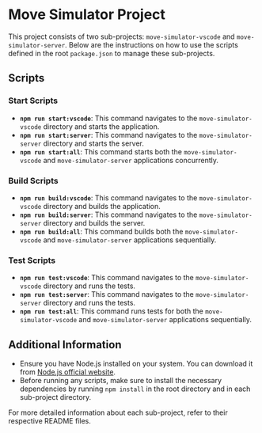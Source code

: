 # Move Simulator Project

This project consists of two sub-projects: `move-simulator-vscode` and `move-simulator-server`. Below are the instructions on how to use the scripts defined in the root `package.json` to manage these sub-projects.

## Scripts

### Start Scripts

- **`npm run start:vscode`**: This command navigates to the `move-simulator-vscode` directory and starts the application.
- **`npm run start:server`**: This command navigates to the `move-simulator-server` directory and starts the server.
- **`npm run start:all`**: This command starts both the `move-simulator-vscode` and `move-simulator-server` applications concurrently.

### Build Scripts

- **`npm run build:vscode`**: This command navigates to the `move-simulator-vscode` directory and builds the application.
- **`npm run build:server`**: This command navigates to the `move-simulator-server` directory and builds the server.
- **`npm run build:all`**: This command builds both the `move-simulator-vscode` and `move-simulator-server` applications sequentially.

### Test Scripts

- **`npm run test:vscode`**: This command navigates to the `move-simulator-vscode` directory and runs the tests.
- **`npm run test:server`**: This command navigates to the `move-simulator-server` directory and runs the tests.
- **`npm run test:all`**: This command runs tests for both the `move-simulator-vscode` and `move-simulator-server` applications sequentially.

## Additional Information

- Ensure you have Node.js installed on your system. You can download it from [Node.js official website](https://nodejs.org/).
- Before running any scripts, make sure to install the necessary dependencies by running `npm install` in the root directory and in each sub-project directory.

For more detailed information about each sub-project, refer to their respective README files.

